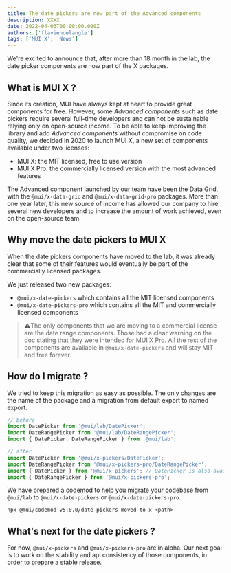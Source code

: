 ```yaml
---
title: The date pickers are now part of the Advanced components
description: XXXX
date: 2022-04-03T00:00:00.000Z
authors: ['flaviendelangle']
tags: ['MUI X', 'News']
---
```


We're excited to announce that, after more than 18 month in the lab, the date picker components are now part of the X packages.

## What is MUI X ?

Since its creation, MUI have always kept at heart to provide great components for free.
However, some _Advanced components_ such as date pickers require several full-time developers and can not be sustainable relying only on open-source income.
To be able to keep improving the library and add _Advanced components_ without compromise on code quality, we decided in 2020 to launch MUI X, a new set of components available under two licenses:

- MUI X: the MIT licensed, free to use version
- MUI X Pro: the commercially licensed version with the most advanced features

The Advanced component launched by our team have been the Data Grid, with the `@mui/x-data-grid` and `@mui/x-data-grid-pro` packages.
More than one year later, this new source of income has allowed our company to hire several new developers and to increase the amount of work achieved, even on the open-source team.

## Why move the date pickers to MUI X

When the date pickers components have moved to the lab, it was already clear that some of their features would eventually be part of the commercially licensed packages.

We just released two new packages:

- `@mui/x-date-pickers` which contains all the MIT licensed components
- `@mui/x-date-pickers-pro` which contains all the MIT and commercially licensed components

> ⚠️The only components that we are moving to a commercial license are the date range components.
> Those had a clear warning on the doc stating that they were intended for MUI X Pro.
> All the rest of the components are available in `@mui/x-date-pickers` and will stay MIT and free forever.

## How do I migrate ?

We tried to keep this migration as easy as possible.
The only changes are the name of the package and a migration from default export to named export.

```ts
// before
import DatePicker from '@mui/lab/DatePicker';
import DateRangePicker from '@mui/lab/DateRangePicker';
import { DatePicker, DateRangePicker } from '@mui/lab';

// after
import DatePicker from '@mui/x-pickers/DatePicker';
import DateRangePicker from '@mui/x-pickers-pro/DateRangePicker';
import { DatePicker } from '@mui/x-pickers'; // DatePicker is also available in `@mui/x-pickers-pro`
import { DateRangePicker } from '@mui/x-pickers-pro';
```

We have prepared a codemod to help you migrate your codebase from `@mui/lab` to `@mui/x-date-pickers` or `@mui/x-date-pickers-pro`.

```shell
npx @mui/codemod v5.0.0/date-pickers-moved-to-x <path>
```

## What's next for the date pickers ?

For now, `@mui/x-pickers` and `@mui/x-pickers-pro` are in alpha.
Our next goal is to work on the stability and api consistency of those components, in order to prepare a stable release.
